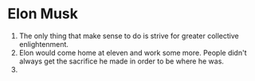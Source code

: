 # Elon Musk

1. The only thing that make sense to do is strive for greater collective enlightenment.
2. Elon would come home at eleven and work some more. People didn't always get the sacrifice he made in order to be where he was. 
3. 

